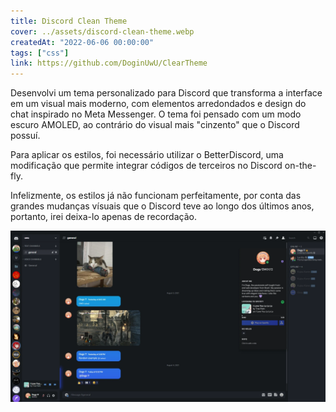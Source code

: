```yaml
---
title: Discord Clean Theme
cover: ../assets/discord-clean-theme.webp
createdAt: "2022-06-06 00:00:00"
tags: ["css"]
link: https://github.com/DoginUwU/ClearTheme
---
```


Desenvolvi um tema personalizado para Discord que transforma a interface em um visual mais moderno, com elementos arredondados e design do chat inspirado no Meta Messenger. O tema foi pensado com um modo escuro AMOLED, ao contrário do visual mais "cinzento" que o Discord possuí.

Para aplicar os estilos, foi necessário utilizar o BetterDiscord, uma modificação que permite integrar códigos de terceiros no Discord on-the-fly.

Infelizmente, os estilos já não funcionam perfeitamente, por conta das grandes mudanças vísuais que o Discord teve ao longo dos últimos anos, portanto, irei deixa-lo apenas de recordação.

![Demonstração do tema aplicado em um grupo com algumas mensagens e imagens](../assets/discord-clean-theme-demo-1.webp)
